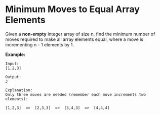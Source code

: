 # Minimum Moves to Equal Array Elements

Given a __non-empty__ integer array of size n, find the minimum number of moves required to make all array elements equal, where a move is incrementing n - 1 elements by 1.

__Example:__

```pseudo
Input:
[1,2,3]

Output:
3

Explanation:
Only three moves are needed (remember each move increments two elements):

[1,2,3]  =>  [2,3,3]  =>  [3,4,3]  =>  [4,4,4]
```
